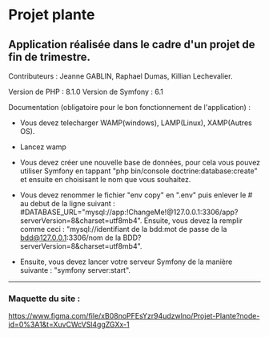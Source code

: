 # Projet plante
## Application réalisée dans le cadre d'un projet de fin de trimestre.

Contributeurs : Jeanne GABLIN, Raphael Dumas, Killian Lechevalier.

Version de PHP : 8.1.0
Version de Symfony : 6.1

Documentation (obligatoire pour le bon fonctionnement de l'application) :

* Vous devez telecharger WAMP(windows), LAMP(Linux), XAMP(Autres OS).

* Lancez wamp

* Vous devez créer une nouvelle base de données, pour cela vous pouvez utiliser Symfony en tappant "php bin/console 
doctrine:database:create" et ensuite en choisisant le nom que vous souhaitez.

* Vous devez renommer le fichier "env copy" en ".env" puis enlever le # au debut de la ligne suivant : 
#DATABASE_URL="mysql://app:!ChangeMe!@127.0.0.1:3306/app?serverVersion=8&charset=utf8mb4". Ensuite, vous
devez la remplir comme ceci : 
"mysql://identifiant de la bdd:mot de passe de la bdd@127.0.0.1:3306/nom de la BDD?serverVersion=8&charset=utf8mb4".

* Ensuite, vous devez lancer votre serveur Symfony de la manière suivante : "symfony server:start".

---
### Maquette du site :

https://www.figma.com/file/xB08noPFEsYzr94udzwlno/Projet-Plante?node-id=0%3A1&t=XuvCWcVSl4ggZGXx-1


